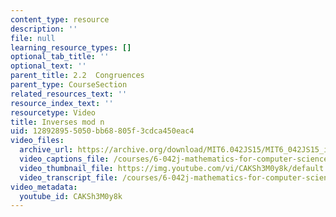 ```yaml
---
content_type: resource
description: ''
file: null
learning_resource_types: []
optional_tab_title: ''
optional_text: ''
parent_title: 2.2  Congruences
parent_type: CourseSection
related_resources_text: ''
resource_index_text: ''
resourcetype: Video
title: Inverses mod n
uid: 12892895-5050-bb68-805f-3cdca450eac4
video_files:
  archive_url: https://archive.org/download/MIT6.042JS15/MIT6_042JS15_inversesmodn_ipod.mp4
  video_captions_file: /courses/6-042j-mathematics-for-computer-science-spring-2015/ac3bb937a2d15e71979198e985194417_CAKSh3M0y8k.vtt
  video_thumbnail_file: https://img.youtube.com/vi/CAKSh3M0y8k/default.jpg
  video_transcript_file: /courses/6-042j-mathematics-for-computer-science-spring-2015/0061c3c962b4849b7aa2015fc468f0fe_CAKSh3M0y8k.pdf
video_metadata:
  youtube_id: CAKSh3M0y8k
---
```

